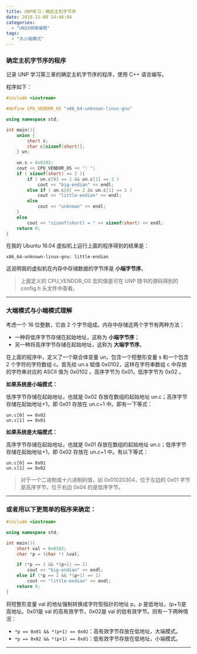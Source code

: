 ```yaml
---
title: UNP练习：确定主机字节序
date: 2018-11-08 14:46:04
categories:
  - "UNIX网络编程"
tags:
  - "大小端模式"
---
```


### 确定主机字节序的程序

记录 UNP 学习第三章的确定主机字节序的程序，使用 C++ 语言编写。

程序如下：

<!--more-->

```cpp
#include <iostream>

#define CPU_VENDOR_OS "x86_64-unknown-linux-gnu"

using namespace std;

int main(){
    union {
        short s;
        char c[sizeof(short)];
    } un; 
    
    un.s = 0x0102;
    cout << CPU_VENDOR_OS << ": ";
    if ( sizeof(short) == 2 ){
        if ( un.c[0] == 1 && un.c[1] == 2 ) 
            cout << "big-endian" << endl;
        else if ( un.c[0] == 2 && un.c[1] == 1 ) 
            cout << "little-endian" << endl;
        else
            cout << "unknown" << endl;
    }   
    else
        cout << "sizeof(short) = " << sizeof(short) << endl;
    return 0;
}
```

在我的 Ubuntu 16.04 虚拟机上运行上面的程序得到的结果是：

```
x86_64-unknown-linux-gnu: little-endian
```

这说明我的虚拟机在内存中存储数据的字节序是 **小端字节序**。

> 上面定义的 CPU_VENDOR_OS 宏的值是可在 UNP 随书的源码得到的 config.h 头文件中查看。

------

### 大端模式与小端模式理解

考虑一个 16 位整数，它由 2 个字节组成。内存中存储这两个字节有两种方法：

- 一种将低序字节存储在起始地址，这称为 **小端字节序**；
- 另一种将高序字节存储在起始地址，这称为 **大端字节序**。

在上面的程序中，定义了一个联合体变量 un，包含一个短整形变量 s 和一个包含 2 个字符的字符数组 c。首先给 un.s 赋值 0x0102，这样在字符串数组 c 中存放的字符串对应的 ASCII 值为 0x0102 。高序字节为 0x01，低序字节为 0x02 。

**如果系统是小端模式：**

低序字节存储在起始地址，也就是 0x02 存放在数组的起始地址 un.c；高序字节存储在起始地址+1，即 0x01 存放在 un.c+1 中。即有一下等式：

```
un.c[0] == 0x02
un.c[1] == 0x01
```

**如果系统是大端模式：**

高序字节存储在起始地址，也就是 0x01 存放在数组的起始地址 un.c；低序字节存储在起始地址+1，即 0x02 存放在 un.c+1 中。有以下等式：

```
un.c[0] == 0x01
un.c[1] == 0x02
```

> 对于一个二进制或十六进制的值，如 0x01020304，位于左边的 0x01 字节是高序字节，位于右边 0x04 的是低序字节。

------

### 或者用以下更简单的程序来确定：

```cpp
#include <iostream>

using namespace std;

int main(){
    short val = 0x0102;
    char *p = (char *) &val;

    if (*p == 1 && *(p+1) == 2)
        cout << "big-endian" << endl;
    else if (*p == 2 && *(p+1) == 1)
        cout << "little-endian" << endl;
    return 0;
}
```

将短整形变量 val 的地址强制转换成字符型指针的地址 p。p 是低地址，(p+1)是高地址。0x01是 val 的高有效字节，0x02是 val 的低有效字节。则有一下两种情况：

- `*p == 0x01 && *(p+1) == 0x02`：高有效字节存放在低地址，大端模式。
- `*p == 0x02 && *(p+1) == 0x01`：低有效字节存放在低地址，小端模式。

---

